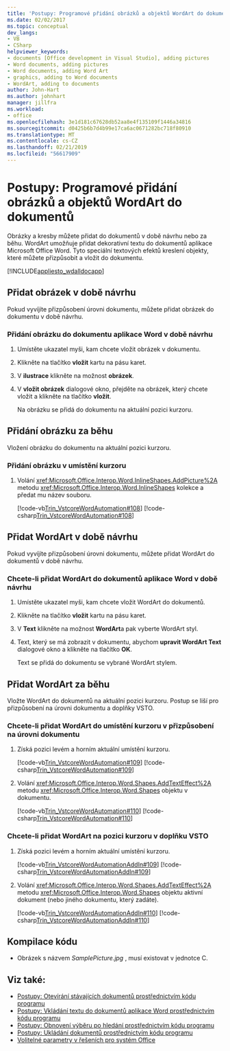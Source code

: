 ```yaml
---
title: 'Postupy: Programové přidání obrázků a objektů WordArt do dokumentů'
ms.date: 02/02/2017
ms.topic: conceptual
dev_langs:
- VB
- CSharp
helpviewer_keywords:
- documents [Office development in Visual Studio], adding pictures
- Word documents, adding pictures
- Word documents, adding Word Art
- graphics, adding to Word documents
- WordArt, adding to documents
author: John-Hart
ms.author: johnhart
manager: jillfra
ms.workload:
- office
ms.openlocfilehash: 3e1d181c67628db52aa8e4f135109f1446a34816
ms.sourcegitcommit: d0425b6b7d4b99e17ca6ac0671282bc718f80910
ms.translationtype: MT
ms.contentlocale: cs-CZ
ms.lasthandoff: 02/21/2019
ms.locfileid: "56617909"
---
```

# <a name="how-to-programmatically-add-pictures-and-word-art-to-documents"></a>Postupy: Programové přidání obrázků a objektů WordArt do dokumentů
  Obrázky a kresby můžete přidat do dokumentů v době návrhu nebo za běhu. WordArt umožňuje přidat dekorativní textu do dokumentů aplikace Microsoft Office Word. Tyto speciální textových efektů kreslení objekty, které můžete přizpůsobit a vložit do dokumentu.

 [!INCLUDE[appliesto_wdalldocapp](../vsto/includes/appliesto-wdalldocapp-md.md)]

## <a name="add-a-picture-at-design-time"></a>Přidat obrázek v době návrhu
 Pokud vyvíjíte přizpůsobení úrovni dokumentu, můžete přidat obrázek do dokumentu v době návrhu.

### <a name="to-add-a-picture-to-a-word-document-at-design-time"></a>Přidání obrázku do dokumentu aplikace Word v době návrhu

1.  Umístěte ukazatel myši, kam chcete vložit obrázek v dokumentu.

2.  Klikněte na tlačítko **vložit** kartu na pásu karet.

3.  V **ilustrace** klikněte na možnost **obrázek**.

4.  V **vložit obrázek** dialogové okno, přejděte na obrázek, který chcete vložit a klikněte na tlačítko **vložit**.

     Na obrázku se přidá do dokumentu na aktuální pozici kurzoru.

## <a name="add-a-picture-at-runtime"></a>Přidání obrázku za běhu
 Vložení obrázku do dokumentu na aktuální pozici kurzoru.

### <a name="to-add-a-picture-at-the-cursor-location"></a>Přidání obrázku v umístění kurzoru

1.  Volání <xref:Microsoft.Office.Interop.Word.InlineShapes.AddPicture%2A> metodu <xref:Microsoft.Office.Interop.Word.InlineShapes> kolekce a předat mu název souboru.

     [!code-vb[Trin_VstcoreWordAutomation#108](../vsto/codesnippet/VisualBasic/Trin_VstcoreWordAutomationVB/ThisDocument.vb#108)]
     [!code-csharp[Trin_VstcoreWordAutomation#108](../vsto/codesnippet/CSharp/Trin_VstcoreWordAutomationCS/ThisDocument.cs#108)]

## <a name="add-wordart-at-design-time"></a>Přidat WordArt v době návrhu
 Pokud vyvíjíte přizpůsobení úrovni dokumentu, můžete přidat WordArt do dokumentů v době návrhu.

### <a name="to-add-wordart-to-a-word-document-at-design-time"></a>Chcete-li přidat WordArt do dokumentů aplikace Word v době návrhu

1.  Umístěte ukazatel myši, kam chcete vložit WordArt do dokumentů.

2.  Klikněte na tlačítko **vložit** kartu na pásu karet.

3.  V **Text** klikněte na možnost **WordArt**a pak vyberte WordArt styl.

4.  Text, který se má zobrazit v dokumentu, abychom **upravit WordArt Text** dialogové okno a klikněte na tlačítko **OK**.

     Text se přidá do dokumentu se vybrané WordArt stylem.

## <a name="add-wordart-at-runtime"></a>Přidat WordArt za běhu
 Vložte WordArt do dokumentů na aktuální pozici kurzoru. Postup se liší pro přizpůsobení na úrovni dokumentu a doplňky VSTO.

### <a name="to-add-wordart-at-the-cursor-location-in-a-document-level-customization"></a>Chcete-li přidat WordArt do umístění kurzoru v přizpůsobení na úrovni dokumentu

1.  Získá pozici levém a horním aktuální umístění kurzoru.

     [!code-vb[Trin_VstcoreWordAutomation#109](../vsto/codesnippet/VisualBasic/Trin_VstcoreWordAutomationVB/ThisDocument.vb#109)]
     [!code-csharp[Trin_VstcoreWordAutomation#109](../vsto/codesnippet/CSharp/Trin_VstcoreWordAutomationCS/ThisDocument.cs#109)]

2.  Volání <xref:Microsoft.Office.Interop.Word.Shapes.AddTextEffect%2A> metodu <xref:Microsoft.Office.Interop.Word.Shapes> objektu v dokumentu.

     [!code-vb[Trin_VstcoreWordAutomation#110](../vsto/codesnippet/VisualBasic/Trin_VstcoreWordAutomationVB/ThisDocument.vb#110)]
     [!code-csharp[Trin_VstcoreWordAutomation#110](../vsto/codesnippet/CSharp/Trin_VstcoreWordAutomationCS/ThisDocument.cs#110)]

### <a name="to-add-wordart-at-the-cursor-location-in-a-vsto-add-in"></a>Chcete-li přidat WordArt na pozici kurzoru v doplňku VSTO

1.  Získá pozici levém a horním aktuální umístění kurzoru.

     [!code-vb[Trin_VstcoreWordAutomationAddIn#109](../vsto/codesnippet/VisualBasic/Trin_VstcoreWordAutomationAddIn/ThisAddIn.vb#109)]
     [!code-csharp[Trin_VstcoreWordAutomationAddIn#109](../vsto/codesnippet/CSharp/Trin_VstcoreWordAutomationAddIn/ThisAddIn.cs#109)]

2.  Volání <xref:Microsoft.Office.Interop.Word.Shapes.AddTextEffect%2A> metodu <xref:Microsoft.Office.Interop.Word.Shapes> objektu aktivní dokument (nebo jiného dokumentu, který zadáte).

     [!code-vb[Trin_VstcoreWordAutomationAddIn#110](../vsto/codesnippet/VisualBasic/Trin_VstcoreWordAutomationAddIn/ThisAddIn.vb#110)]
     [!code-csharp[Trin_VstcoreWordAutomationAddIn#110](../vsto/codesnippet/CSharp/Trin_VstcoreWordAutomationAddIn/ThisAddIn.cs#110)]

## <a name="compile-the-code"></a>Kompilace kódu

-   Obrázek s názvem *SamplePicture.jpg* , musí existovat v jednotce C.

## <a name="see-also"></a>Viz také:
- [Postupy: Otevírání stávajících dokumentů prostřednictvím kódu programu](../vsto/how-to-programmatically-open-existing-documents.md)
- [Postupy: Vkládání textu do dokumentů aplikace Word prostřednictvím kódu programu](../vsto/how-to-programmatically-insert-text-into-word-documents.md)
- [Postupy: Obnovení výběru po hledání prostřednictvím kódu programu](../vsto/how-to-programmatically-restore-selections-after-searches.md)
- [Postupy: Ukládání dokumentů prostřednictvím kódu programu](../vsto/how-to-programmatically-save-documents.md)
- [Volitelné parametry v řešeních pro systém Office](../vsto/optional-parameters-in-office-solutions.md)
